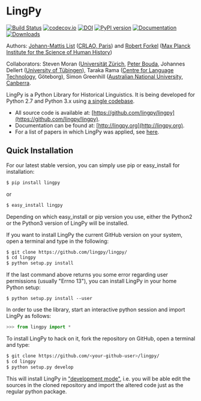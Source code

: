 # LingPy

[![Build Status](https://travis-ci.org/lingpy/lingpy.svg?branch=master)](https://travis-ci.org/lingpy/lingpy)
[![codecov.io](http://codecov.io/github/lingpy/lingpy/coverage.svg?branch=master)](http://codecov.io/github/lingpy/lingpy?branch=master)
[![DOI](https://zenodo.org/badge/doi/10.5281/zenodo.16093.svg)](http://dx.doi.org/10.5281/zenodo.16093)
[![PyPI version](https://badge.fury.io/py/lingpy.png)](https://badge.fury.io/py/lingpy)
[![Documentation](https://readthedocs.org/projects/lingpy/badge/?version=latest)](http://lingpy.readthedocs.org/en/latest/?badge=latest)
[![Downloads](https://img.shields.io/pypi/dm/lingpy.svg)](https://pypi.python.org/pypi/lingpy)



Authors: [Johann-Mattis List](https://github.com/linguist) ([CRLAO, Paris](http://crlao.ehess.fr/)) and [Robert Forkel](https://github.com/xrotwang) ([Max Planck Institute for the Science of Human History](http://shh.mpg.de/))

Collaborators: Steven Moran ([Universität Zürich](http://www.linguistik.uzh.ch/about/mitglieder/moran.html), [Peter Bouda](http://www.peterbouda.eu/), Johannes Dellert ([University of Tübingen](http://www.sfs.uni-tuebingen.de/~gjaeger/evolaemp/index.html)), Taraka Rama ([Centre for Language Technology](http://clt.gu.se/), Göteborg), Simon Greenhill ([Australian National University, Canberra](https://researchers.anu.edu.au/researchers/greenhill-s).

LingPy is a Python Library for Historical Linguistics. It is being developed for Python 2.7 and Python 3.x 
using [a single codebase](https://docs.python.org/3/howto/pyporting.html).

* All source code is available at: [https://github.com/lingpy/lingpy](https://github.com/lingpy/lingpy).
* Documentation can be found at: [http://lingpy.org](http://lingpy.org).
* For a list of papers in which LingPy was applied, see [here](https://github.com/lingpy/lingpy/blob/master/PAPERS.md).

## Quick Installation

For our latest stable version, you can simply use pip or easy_install for installation:
```bash
$ pip install lingpy
```
or 
```bash
$ easy_install lingpy
```
Depending on which easy_install or pip version you use, either the Python2 or the Python3 version of LingPy will be installed.

If you want to install LingPy the current GitHub version on your system, open a terminal and type in the following:
```bash
$ git clone https://github.com/lingpy/lingpy/
$ cd lingpy
$ python setup.py install
```

If the last command above returns you some error regarding user permissions (usually "Errno 13"), you can install
LingPy in your home Python setup:
```
$ python setup.py install --user
```

In order to use the library, start an interactive python session and import LingPy as follows:
```python
>>> from lingpy import *
```

To install LingPy to hack on it, fork the repository on GitHub, open a terminal and type:
```bash
$ git clone https://github.com/<your-github-user>/lingpy/
$ cd lingpy
$ python setup.py develop
```
This will install LingPy in ["development mode"](http://pythonhosted.org//setuptools/setuptools.html#development-mode),
i.e. you will be able edit the sources in the cloned repository and import the altered code just as the regular python package.


